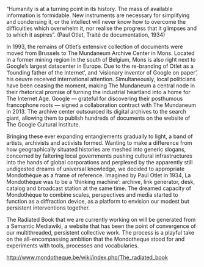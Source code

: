 
“Humanity is at a turning point in its history. The mass of available information is formidable. New instruments are necessary for simplifying and condensing it, or the intellect will never know how to overcome the difficulties which overwhelm it, nor realise the progress that it glimpses and to which it aspires”.
(Paul Otlet, Traité de documentation, 1934)

In 1993, the remains of Otlet’s extensive collection of documents were moved from Brussels to The Mundaneum Archive Center in Mons. Located in a former mining region in the south of Belgium, Mons is also right next to Google’s largest datacenter in Europe. Due to the re-branding of Otlet as a ‘founding father of the Internet’, and ‘visionary inventor of Google on paper’, his oeuvre received international attention. Simultaneously, local politicians have been ceasing the moment, making The Mundaneum a central node in their rhetorical promise of turning the industrial heartland into a home for The Internet Age. Google — grateful for discovering their posthumous francophone roots — signed a collaboration contract with The Mundaneum in 2013. The archive center outsourced its digital archives to the search giant, allowing them to publish hundreds of documents on the website of The Google Cultural Institute.

Bringing these ever expanding entanglements gradually to light, a band of artists, archivists and activists formed. Wanting to make a difference from how geographically situated histories are meshed into generic slogans, concerned by faltering local governments pushing cultural infrastructures into the hands of global corporations and perplexed by the apparently still undigested dreams of universal knowledge, we decided to appropriate Mondothèque as a frame of reference. Imagined by Paul Otlet in 1934, La Mondothèque was to be a ’thinking machine’: archive, link generator, desk, catalog and broadcast station at the same time. The dreamed capacity of Mondothèque to combine scales, perspectives and media started to function as a diffraction device, as a platform to envision our modest but persistent interventions together.

The Radiated Book that we are currently working on will be generated from a Semantic Mediawiki, a website that has been the point of convergence of our multithreaded, persistent collective work. The process is a playful take on the all-encompassing ambition that the Mondotheque stood for and experiments with tools, processes and vocabularies.

<http://www.mondotheque.be/wiki/index.php/The_radiated_book>
